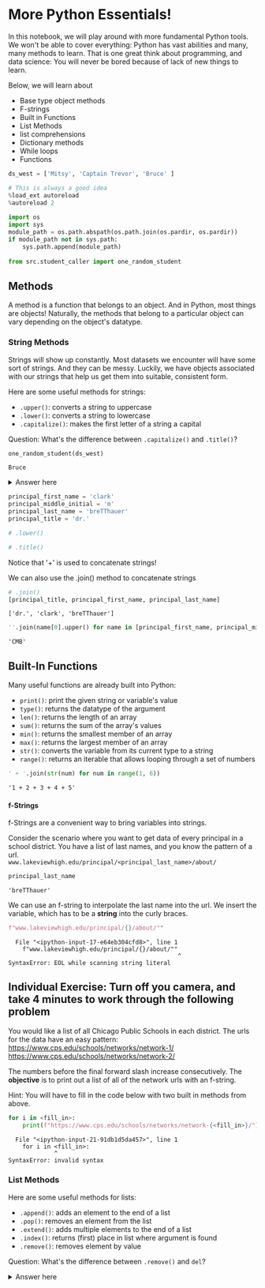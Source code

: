 
# More Python Essentials!

In this notebook, we will play around with more fundamental Python tools.  We won't be able to cover everything: Python has vast abilities and many, many methods to learn.  That is one great think about programming, and data science: You will never be bored because of lack of new things to learn.

Below, we will learn about
  - Base type object methods  
  - F-strings  
  - Built in Functions  
  - List Methods  
  - list comprehensions  
  - Dictionary methods  
  - While loops   
  - Functions  



```python
ds_west = ['Mitsy', 'Captain Trevor', 'Bruce' ]

# This is always a good idea
%load_ext autoreload
%autoreload 2
            
import os
import sys
module_path = os.path.abspath(os.path.join(os.pardir, os.pardir))
if module_path not in sys.path:
    sys.path.append(module_path)
    
from src.student_caller import one_random_student
```



## Methods

A method is a function that belongs to an object. And in Python, most things are objects! Naturally, the methods that belong to a particular object can vary depending on the object's datatype.

### String Methods

Strings will show up constantly.  Most datasets we encounter will have some sort of strings.  And they can be messy.  Luckily, we have objects associated with our strings that help us get them into suitable, consistent form.

Here are some useful methods for strings:

- ```.upper()```: converts a string to uppercase
- ```.lower()```: converts a string to lowercase
- ```.capitalize()```: makes the first letter of a string a capital

Question: What's the difference between `.capitalize()` and `.title()`?


```python
one_random_student(ds_west)
```

    Bruce


<details>
    <summary>
    Answer here
    </summary>
    .capitalize() capitalizes the first letter of a string;<br/>
        .title() capitalizes the first letter and each letter after a space
    </details>


```python
principal_first_name = 'clark'
principal_middle_initial = 'm'
principal_last_name = 'breTThauer'
principal_title = 'dr.'
```


```python
# .lower()
```


```python
# .title()
```

Notice that '+' is used to concatenate strings!

We can also use the .join() method to concatenate strings


```python
# .join()
[principal_title, principal_first_name, principal_last_name]
```




    ['dr.', 'clark', 'breTThauer']




```python
''.join(name[0].upper() for name in [principal_first_name, principal_middle_initial, principal_last_name])
```




    'CMB'



## Built-In Functions

Many useful functions are already built into Python:

- ```print()```: print the given string or variable's value
- ```type()```: returns the datatype of the argument
- ```len()```: returns the length of an array
- ```sum()```: returns the sum of the array's values
- ```min()```: returns the smallest member of an array
- ```max()```: returns the largest member of an array
- ```str()```: converts the variable from its current type to a string
- ```range()```: returns an iterable that allows looping through a set of numbers


```python
' + '.join(str(num) for num in range(1, 6))
```




    '1 + 2 + 3 + 4 + 5'



#### f-Strings

f-Strings are a convenient way to bring variables into strings.

Consider the scenario where you want to get data of every principal in a school district.  You have a list of last names, and you know the pattern of a url.  
`www.lakeviewhigh.edu/principal/<principal_last_name>/about/`


```python
principal_last_name
```




    'breTThauer'



We can use an f-string to interpolate the last name into the url. We insert the variable, which has to be a **string** into the curly braces.


```python
f"www.lakeviewhigh.edu/principal/{}/about/""
```


      File "<ipython-input-17-e64eb304cfd8>", line 1
        f"www.lakeviewhigh.edu/principal/{}/about/""
                                                    ^
    SyntaxError: EOL while scanning string literal



## Individual Exercise: Turn off you camera, and take 4 minutes to work through the following problem

You would like a list of all Chicago Public Schools in each district.  The urls for the data have an easy pattern:  
https://www.cps.edu/schools/networks/network-1/  
https://www.cps.edu/schools/networks/network-2/  

The numbers before the final forward slash increase consecutively. 
The **objective** is to print out a list of all of the network urls with an f-string.

Hint: You will have to fill in the code below with two built in methods from above.


```python
for i in <fill_in>:
    print(f"https://www.cps.edu/schools/networks/network-{<fill_in>}/")
```


      File "<ipython-input-21-91db1d5da457>", line 1
        for i in <fill_in>:
                 ^
    SyntaxError: invalid syntax



### List Methods

Here are some useful methods for lists:

- ```.append()```: adds an element to the end of a list
- ```.pop()```: removes an element from the list
- ```.extend()```: adds multiple elements to the end of a list
- ```.index()```: returns (first) place in list where argument is found
- ```.remove()```: removes element by value

Question: What's the difference between ```.remove()``` and ```del```?

<details>
    <summary>
        Answer here
    </summary>
    .remove() removes an element by value;<br/>
    del removes an element by position


```python
import pickle

with open('./data/school_dict.p', 'rb') as read_file:
    schools = pickle.load(read_file)
```


```python
district_1 = schools[1][:5]
district_2 = schools[2][:5]

```


```python
print(district_1)
print(district_2)
```

    ['ALBANY PARK', 'BATEMAN', 'BEARD', 'BEAUBIEN', 'BELDING']
    ['BOONE', 'BRENNEMANN', 'CLINTON', 'COURTENAY', 'DECATUR']



```python
# Add list_2 to list_1 so that we have one big list

# Note that this alters list_1!

print(len(district_1))
district_1.extend(district_2)
len(district_1)
```

    5





    10




```python
# What would this code return?

district_1.append(district_2)
```


```python
# Let's write a loop that will build a list of the characters of the all of the letters in district_2

school_salad = ''.join(district_2)
school_salad


```




    'BOONEBRENNEMANNCLINTONCOURTENAYDECATUR'




```python
# What does list(word) do?

list(school_salad)
```




    ['B',
     'O',
     'O',
     'N',
     'E',
     'B',
     'R',
     'E',
     'N',
     'N',
     'E',
     'M',
     'A',
     'N',
     'N',
     'C',
     'L',
     'I',
     'N',
     'T',
     'O',
     'N',
     'C',
     'O',
     'U',
     'R',
     'T',
     'E',
     'N',
     'A',
     'Y',
     'D',
     'E',
     'C',
     'A',
     'T',
     'U',
     'R']




```python
district_2.pop()

# What does this return?
# What does district_2 look like now?


```




    'DECATUR'



### List Comprehension

List comprehension is a handy way of generating a new list from existing lists.

Suppose I want the district in the school names.


I can do this with list comprehension!

The syntax is: ```[ f(x) for x in [original list] ]```


```python
school_district_names = [school_name + '_2' for school_name in district_2]
```


```python
school_district_names
```




    ['BOONE_2', 'BRENNEMANN_2', 'CLINTON_2', 'COURTENAY_2']



### Dictionary Methods

Here are some useful methods for dictionaries:

- ```.keys()```: returns an array of the dictionary's keys
- ```.values()```: returns an array of the dictionary's values
- ```.items()```: returns an array of key-value tuples


```python
type(schools)
```




    dict




```python
# Use the .keys() method to print the keys of this dictionary!

# Use the .values() method to print the values of this dictionary!

for item in schools.items():
    print(item[0], item[1][0])
    

```

    1 ALBANY PARK
    2 BOONE
    3 BRUNSON
    4 ALCOTT ES
    5 BEIDLER
    6 ARMOUR
    7 COOPER
    8 BRIGHTON PARK
    9 ARIEL
    10 ASHBURN
    11 BARTON
    12 ASHE
    13 ALDRIDGE
    14 DEVRY HS
    15 ALCOTT HS
    16 AIR FORCE HS


## Zipping

Zipping is a way of merging two arrays into one. The result can be cast as a list or as a dict.


```python
student_count = [197, 102, 105, 162]
district_2
```




    ['BOONE', 'BRENNEMANN', 'CLINTON', 'COURTENAY']




```python
zip(district_2, student_count)
```




    <zip at 0x107d9d108>




```python
for school, count in zip(district_2, student_count):
    print(school, count)
```

    BOONE 197
    BRENNEMANN 102
    CLINTON 105
    COURTENAY 162



```python
dict(zip(district_2,student_count))
```




    {'BOONE': 197, 'BRENNEMANN': 102, 'CLINTON': 105, 'COURTENAY': 162}



## While Loops

We have already seen 'for'-loops, where you use a loop and count the iterations by the some pre-specified number. But sometimes we don't know how many times we'll need to iterate!

Suppose I need to choose a certain number of schools (say 10) from  a list.  I can set a variable as a counter, and create a while loop which will add 1 to that counter with each pass through the loop.


```python
# What will the print statement below print out?
one_random_student(ds_west)
```

    Mitsy



```python
school_count = 0

while school_count < 10:
    dist_4_schools = schools[4]
    print(dist_4_schools[school_count])
    
    school_count += 1

print(school_count)
```

    ALCOTT ES
    AUDUBON
    AVONDALE-LOGANDALE
    BARRY
    BELL
    BLAINE
    BRENTANO
    CHASE
    DARWIN
    FRANKLIN
    10



```python
district_3_schools = schools[3]
district_3_pops = [129,107,167,103,111,137,145,
 107,198,183,132,100,120,162,
 116,146,137]

```


```python
sample_school_populations = 0
school_index = 0

while sample_school_populations < 1000:
    sample_school_populations += district_3_pops[school_index]
    school_index+=1

print(sample_school_populations)
```

    1006


How can we update the code to stop before 1000?


```python
one_random_student(ds_west)
```

    Mitsy


# Break and Continue


```python
school_count = 0

while school_count < 10:
    dist_4_schools = schools[4]
    
    
    
    if dist_4_schools[school_count][0] == 'B':
        break
        
    print(dist_4_schools[school_count])
    
    school_count += 1

print(school_count)
```

    ALCOTT ES
    AUDUBON
    AVONDALE-LOGANDALE
    3



```python
school_count = 0

while school_count < 10:
    dist_4_schools = schools[4]
    
    if dist_4_schools[school_count][0] == 'B':
        school_count += 1
        continue
        
    print(dist_4_schools[school_count])
    
    school_count += 1


```

    ALCOTT ES
    AUDUBON
    AVONDALE-LOGANDALE
    CHASE
    DARWIN
    FRANKLIN


# Nested for loops

Lets imagine we have a dictionary where each key is a school district, and each value is a school population number.  


```python
with open('./data/school_pop_dict.p', 'rb') as read_file:
    school_pop_dict = pickle.load(read_file)
```

Let's iterate through the districts, add up the school populations, and print out the total populations in each district



```python
for district in school_pop_dict:
    district_population = 0
    for pop in school_pop_dict[district]:
        district_population += pop
    print(district, district_population)
```

    1 19251
    2 12011
    3 7334
    4 16177
    5 15301
    6 13163
    7 10489
    8 11525
    9 11925
    10 17828
    11 15426
    12 16208
    13 16983
    14 10428
    15 13406
    16 10128


## Functions

This aspect of Python is _incredibly_ useful! Writing your own functions can save you a TON of work - by _automating_ it.

### Creating Functions

The first line will read:

'def' + _your function's name_ + '( )' + ':'

Any arguments to the function will go in the parentheses.

Let's try building a function to get the schools in a district


```python
# Let's code it!
def district_schools(dist_num, schools_dictionary):
    
    '''
    parameters
    dist_num: The number of the school district to be used as a dicitonary key in schools_dictionary
    schools_dictionary: ad dictionary with keys equal to school districts and values equal to school names
    
    returns:
    a list of schools for the given district number
    '''
    print(dist_num)
    
    return schools_dictionary[dist_num]

```

### Calling Functions

To _call_ a function, simply type its name, along with any necessary arguments in parentheses.


```python
# Let's call it!
district_schools(3,schools)
```

    3





    ['BRUNSON',
     'BURBANK',
     'DEPRIEST',
     'ELLINGTON',
     'FALCONER',
     'HANSON PARK',
     'HAY',
     'LELAND',
     'LOCKE J',
     'LOVETT',
     'LYON',
     'NASH',
     'NORTHWEST',
     'PRIETO',
     'SAYRE',
     'SCHUBERT',
     'SPENCER',
     'YOUNG ES']



### Default Argument Values

Sometimes we'll want the argument(s) of our function to have default values.


```python
def district_schools(dist_num, schools_dictionary=schools):
    
    '''
    parameters
    dist_num: The number of the school district to be used as a dicitonary key in schools_dictionary
    schools_dictionary: ad dictionary with keys equal to school districts and values equal to school names
    
    returns:
    a list of schools for the given district number
    '''
    print(dist_num)
    return schools_dictionary[dist_num]
```


```python
district_schools(2)
```

    2





    ['BOONE',
     'BRENNEMANN',
     'CLINTON',
     'COURTENAY',
     'DECATUR',
     'DISNEY',
     'FIELD',
     'GALE',
     'HAYT',
     'JAMIESON',
     'JORDAN',
     'KILMER',
     'MCCUTCHEON',
     'MCPHERSON',
     'NEW FIELD',
     'RAVENSWOOD',
     'STONE',
     'SWIFT',
     'WATERS']



# Practice with nested dictionaries


```python
with open('./data/nested_schools_dict.p', 'rb') as read_file:
    nested_schools_dict = pickle.load(read_file)
```


```python
nested_schools_dict[1]
```




    {'ALBANY PARK': 922,
     'BATEMAN': 714,
     'BEARD': 774,
     'BEAUBIEN': 986,
     'BELDING': 874,
     'BRIDGE': 355,
     'CANTY': 289,
     'CLEVELAND': 645,
     'DEVER': 461,
     'DIRKSEN': 562,
     'EDGEBROOK': 892,
     'EDISON': 172,
     'EDISON PARK': 956,
     'FARNSWORTH': 250,
     'GARVY': 160,
     'GRAY': 721,
     'HAUGAN': 626,
     'HENRY': 713,
     'HIBBARD': 523,
     'HITCH': 480,
     'MURPHY': 987,
     'NORTH RIVER': 911,
     'NORWOOD PARK': 684,
     'ONAHAN': 148,
     'ORIOLE PARK': 502,
     'PETERSON': 928,
     'PORTAGE PARK': 706,
     'PRUSSING': 273,
     'REINBERG': 908,
     'SAUGANASH': 576,
     'SCAMMON': 737,
     'SOLOMON': 413,
     'STOCK': 934,
     'VOLTA': 552,
     'WILDWOOD': 956}



## Let's make a list of schools with student bodies less than 500.


```python
### Round Robin
one_random_student(ds_west)
```

    Bruce



```python
# Your code here
```

# Pair Program: A full function

Create a function that has two parameters:  
  - district  
  - the nested_schools_dict dictionary  
    
The function should do two things.  
  - Return a dictionary of all schools with a student body less than 500. The keys are the school names, the values are the school pops.  
  - Print a statement that reads "<school_name> has <x_number> of students". Use an f-string for the print statement.


```python
def low_pop_schools():
    """
    paramaters:
    district: a school district to be used as a key in the nested school dictionary
    schools: a nested dictionary with each district as a key, paired with a dictionary of school names and school pops
    
    returns:
    low_pop_schools: a dictionary of schools with populations under 500 
    with school name as keys and school populations as values
    """
    
    low_pop_schools = {}
    # Your code here
    
    return low_pop_schools
```

## Exercises:

1. Build a function that will take an input string and add '-totally' to the end of it.


```python

```

2. Build a function that will take in three numbers and return twice the smallest of the three.


```python

```

3. Build a function that will create a list, of user-specified length, of empty dictionaries.


```python

```

4. Build a function that will return the middle value (for odd-length) or middle two values (for even-length) of a string.


```python

```

5. Build a function that will take in a list of lists of integers - default: \[[1, 2], [34, 27], [45, 13]\] - and return a list of the integers that are divisible by 3.


```python

```

6. \*Build a function that will take in a list of lists of integers - default: \[[1, 2], [34, 27], [45, 13]\] - and return a dictionary whose keys are integers starting at 1 and counting up and whose values are the integers that are divisible by 3.


```python

```
